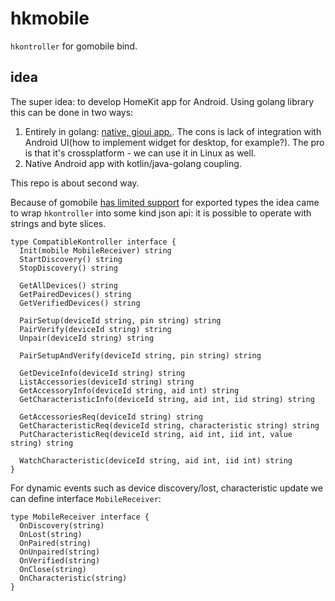 # hkmobile

`hkontroller` for gomobile bind.

## idea

The super idea: to develop HomeKit app for Android.
Using golang library this can be done in two ways:

  1. Entirely in golang: [native, gioui app.](https://github.com/hkontrol/hkapp). The cons is lack of integration with Android UI(how to implement widget for desktop, for example?). The pro is that it's crossplatform - we can use it in Linux as well.
  2. Native Android app with kotlin/java-golang coupling.

This repo is about second way.

Because of gomobile [has limited support](https://pkg.go.dev/golang.org/x/mobile/cmd/gobind#hdr-Type_restrictions) for exported types the idea came to wrap `hkontroller` into some kind json api: it is possible to operate with strings and byte slices.

```
type CompatibleKontroller interface {
  Init(mobile MobileReceiver) string
  StartDiscovery() string
  StopDiscovery() string
  
  GetAllDevices() string
  GetPairedDevices() string
  GetVerifiedDevices() string

  PairSetup(deviceId string, pin string) string
  PairVerify(deviceId string) string
  Unpair(deviceId string) string

  PairSetupAndVerify(deviceId string, pin string) string

  GetDeviceInfo(deviceId string) string
  ListAccessories(deviceId string) string
  GetAccessoryInfo(deviceId string, aid int) string
  GetCharacteristicInfo(deviceId string, aid int, iid string) string
  
  GetAccessoriesReq(deviceId string) string
  GetCharacteristicReq(deviceId string, characteristic string) string
  PutCharacteristicReq(deviceId string, aid int, iid int, value string) string

  WatchCharacteristic(deviceId string, aid int, iid int) string
}
```

For dynamic events such as device discovery/lost, characteristic update we can define interface `MobileReceiver`:

```text
type MobileReceiver interface {
  OnDiscovery(string)
  OnLost(string)
  OnPaired(string)
  OnUnpaired(string)
  OnVerified(string)
  OnClose(string)
  OnCharacteristic(string)
}
```

